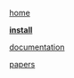 [home](${base}index.html)

**[install](${base}doc/install.html)**

[documentation](${base}doc/index.html)

[papers](${base}papers/papers.html)
